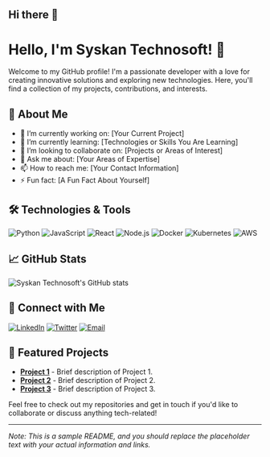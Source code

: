 ## Hi there 👋

<!--
**syskantechnosoft/syskantechnosoft** is a ✨ _special_ ✨ repository because its `README.md` (this file) appears on your GitHub profile.

Here are some ideas to get you started:

- 🔭 I’m currently working on ...
- 🌱 I’m currently learning ...
- 👯 I’m looking to collaborate on ...
- 🤔 I’m looking for help with ...
- 💬 Ask me about ...
- 📫 How to reach me: ...
- 😄 Pronouns: ...
- ⚡ Fun fact: ...
-->


# Hello, I'm Syskan Technosoft! 👋

Welcome to my GitHub profile! I'm a passionate developer with a love for creating innovative solutions and exploring new technologies. Here, you'll find a collection of my projects, contributions, and interests.

## 🚀 About Me

- 🔭 I’m currently working on: [Your Current Project]
- 🌱 I’m currently learning: [Technologies or Skills You Are Learning]
- 👯 I’m looking to collaborate on: [Projects or Areas of Interest]
- 💬 Ask me about: [Your Areas of Expertise]
- 📫 How to reach me: [Your Contact Information]
- ⚡ Fun fact: [A Fun Fact About Yourself]

## 🛠️ Technologies & Tools

![Python](https://img.shields.io/badge/-Python-3776AB?style=flat&logo=python&logoColor=white)
![JavaScript](https://img.shields.io/badge/-JavaScript-F7DF1E?style=flat&logo=javascript&logoColor=black)
![React](https://img.shields.io/badge/-React-61DAFB?style=flat&logo=react&logoColor=black)
![Node.js](https://img.shields.io/badge/-Node.js-339933?style=flat&logo=node.js&logoColor=white)
![Docker](https://img.shields.io/badge/-Docker-2496ED?style=flat&logo=docker&logoColor=white)
![Kubernetes](https://img.shields.io/badge/-Kubernetes-326CE5?style=flat&logo=kubernetes&logoColor=white)
![AWS](https://img.shields.io/badge/-AWS-232F3E?style=flat&logo=amazon-aws&logoColor=white)

## 📈 GitHub Stats

![Syskan Technosoft's GitHub stats](https://github-readme-stats.vercel.app/api?username=syskantechnosoft&show_icons=true&theme=radical)

## 🔗 Connect with Me

[![LinkedIn](https://img.shields.io/badge/-LinkedIn-0077B5?style=flat&logo=linkedin&logoColor=white)](https://www.linkedin.com/in/sivakumaros2004)
[![Twitter](https://img.shields.io/badge/-Twitter-1DA1F2?style=flat&logo=twitter&logoColor=white)](https://twitter.com/sivakumaros2004)
[![Email](https://img.shields.io/badge/-Email-D14836?style=flat&logo=gmail&logoColor=white)](mailto:syskantechnosoft@gmail.com)

## 📂 Featured Projects

- [**Project 1**](https://github.com/syskantechnosoft/project1) - Brief description of Project 1.
- [**Project 2**](https://github.com/syskantechnosoft/project2) - Brief description of Project 2.
- [**Project 3**](https://github.com/syskantechnosoft/project3) - Brief description of Project 3.

Feel free to check out my repositories and get in touch if you'd like to collaborate or discuss anything tech-related!

---

*Note: This is a sample README, and you should replace the placeholder text with your actual information and links.*
